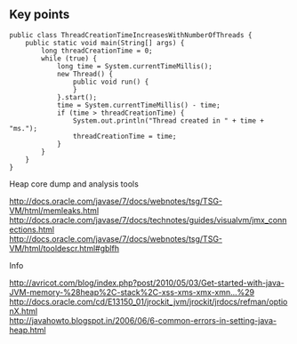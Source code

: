 ## Key points

    public class ThreadCreationTimeIncreasesWithNumberOfThreads {
        public static void main(String[] args) {
            long threadCreationTime = 0;
            while (true) {
                long time = System.currentTimeMillis();
                new Thread() {
                    public void run() {
                    }
                }.start();
                time = System.currentTimeMillis() - time;
                if (time > threadCreationTime) {
                    System.out.println("Thread created in " + time + "ms.");
                    threadCreationTime = time;
                }
            }
        }
    }


Heap core dump and analysis tools

http://docs.oracle.com/javase/7/docs/webnotes/tsg/TSG-VM/html/memleaks.html  
http://docs.oracle.com/javase/7/docs/technotes/guides/visualvm/jmx_connections.html  
http://docs.oracle.com/javase/7/docs/webnotes/tsg/TSG-VM/html/tooldescr.html#gblfh  


Info

http://avricot.com/blog/index.php?post/2010/05/03/Get-started-with-java-JVM-memory-%28heap%2C-stack%2C-xss-xms-xmx-xmn...%29  
http://docs.oracle.com/cd/E13150_01/jrockit_jvm/jrockit/jrdocs/refman/optionX.html  
http://javahowto.blogspot.in/2006/06/6-common-errors-in-setting-java-heap.html  
